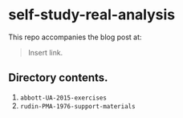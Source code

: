 # self-study-real-analysis

This repo accompanies the blog post at:

> Insert link.

## Directory contents.

1. `abbott-UA-2015-exercises`
2. `rudin-PMA-1976-support-materials`



